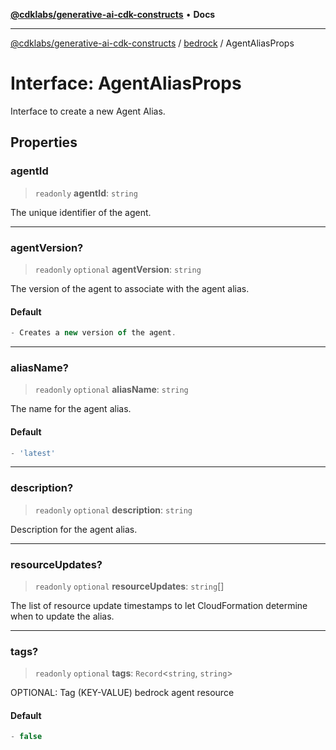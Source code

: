 [**@cdklabs/generative-ai-cdk-constructs**](../../../README.md) • **Docs**

***

[@cdklabs/generative-ai-cdk-constructs](../../../README.md) / [bedrock](../README.md) / AgentAliasProps

# Interface: AgentAliasProps

Interface to create a new Agent Alias.

## Properties

### agentId

> `readonly` **agentId**: `string`

The unique identifier of the agent.

***

### agentVersion?

> `readonly` `optional` **agentVersion**: `string`

The version of the agent to associate with the agent alias.

#### Default

```ts
- Creates a new version of the agent.
```

***

### aliasName?

> `readonly` `optional` **aliasName**: `string`

The name for the agent alias.

#### Default

```ts
- 'latest'
```

***

### description?

> `readonly` `optional` **description**: `string`

Description for the agent alias.

***

### resourceUpdates?

> `readonly` `optional` **resourceUpdates**: `string`[]

The list of resource update timestamps to let CloudFormation determine when to update the alias.

***

### tags?

> `readonly` `optional` **tags**: `Record`\<`string`, `string`\>

OPTIONAL: Tag (KEY-VALUE) bedrock agent resource

#### Default

```ts
- false
```
